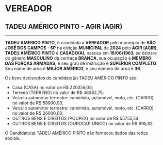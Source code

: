 # VEREADOR
## TADEU AMÉRICO PINTO - AGIR (AGIR)
---
**TADEU AMÉRICO PINTO**, é candidato a **VEREADOR** pelo município de **SÃO JOSÉ DOS CAMPOS - SP** na eleição **MUNICIPAL** de **2024** pelo **AGIR (AGIR)**.
**TADEU AMÉRICO PINTO** é **CASADO(A)**, nasceu em **19/06/1963**, se declara do gênero **MASCULINO** da cor/raça **BRANCA**, sua ocupação é **MEMBRO DAS FORÇAS ARMADAS**, e seu grau de instrução é **SUPERIOR COMPLETO**.
Seu nome de urna é **MAJOR AMÉRICO**, e seu número de urna é **36**.

Os bens declarados do candidato(a) TADEU AMÉRICO PINTO são: 
- Casa (CASA) no valor de R$ 220356,03;
- Terreno (TERRENO) no valor de R$ 46362,75;
- Veículo automotor terrestre: caminhão, automóvel, moto, etc. (CARRO) no valor de R$ 58000,00;
- Veículo automotor terrestre: caminhão, automóvel, moto, etc. (CARRO) no valor de R$ 26000,00;
- OUTROS BENS E DIREITOS (POUPEX) no valor de R$ 55755,54;
- OUTROS BENS E DIREITOS (OUROCAP UNICO) no valor de R$ 995,82

O Candidato(a) TADEU AMÉRICO PINTO não forneceu dados das redes sociais.
